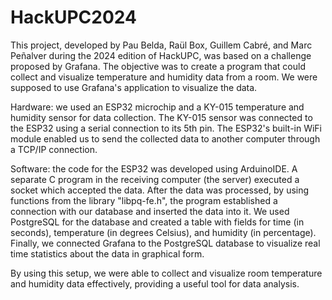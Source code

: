 # HackUPC2024
This project, developed by Pau Belda, Raül Box, Guillem Cabré, and Marc Peñalver during the 2024 edition of HackUPC, was based on a challenge proposed by Grafana. The objective was to create a program that could collect and visualize temperature and humidity data from a room. We were supposed to use Grafana's application to visualize the data.

Hardware: we used an ESP32 microchip and a KY-015 temperature and humidity sensor for data collection. The KY-015 sensor was connected to the ESP32 using a serial connection to its 5th pin. The ESP32's built-in WiFi module enabled us to send the collected data to another computer through a TCP/IP connection.

Software: the code for the ESP32 was developed using ArduinoIDE. A separate C program in the receiving computer (the server) executed a socket which accepted the data. After the data was processed, by using functions from the library "libpq-fe.h", the program established a connection with our database and inserted the data into it. We used PostgreSQL for the database and created a table with fields for time (in seconds), temperature (in degrees Celsius), and humidity (in percentage). Finally, we connected Grafana to the PostgreSQL database to visualize real time statistics about the data in graphical form.

By using this setup, we were able to collect and visualize room temperature and humidity data effectively, providing a useful tool for data analysis.
